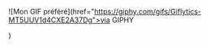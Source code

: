 
<!--Lofiboy-->
![Mon GIF préféré](href="https://giphy.com/gifs/Giflytics-MT5UUV1d4CXE2A37Dg">via GIPHY</a></p>)

<div align="center">
  
